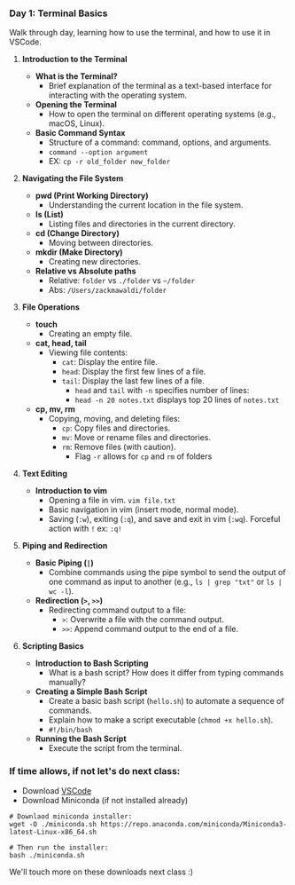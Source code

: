 ### **Day 1: Terminal Basics**

Walk through day, learning how to use the terminal, and how to use it in VSCode.

1. **Introduction to the Terminal**
   - **What is the Terminal?**
     - Brief explanation of the terminal as a text-based interface for interacting with the operating system.
   - **Opening the Terminal**
     - How to open the terminal on different operating systems (e.g., macOS, Linux).
   - **Basic Command Syntax**
     - Structure of a command: command, options, and arguments.
     - `command --option argument`
     - EX: `cp -r old_folder new_folder`

2. **Navigating the File System**
   - **pwd (Print Working Directory)**
     - Understanding the current location in the file system.
   - **ls (List)**
     - Listing files and directories in the current directory.
   - **cd (Change Directory)**
     - Moving between directories.
   - **mkdir (Make Directory)**
     - Creating new directories.
   - **Relative vs Absolute paths**
	   - Relative: `folder` vs `./folder` vs `~/folder` 
	   - Abs: `/Users/zackmawaldi/folder`


3. **File Operations**
   - **touch**
     - Creating an empty file.
   - **cat, head, tail**
     - Viewing file contents:
       - `cat`: Display the entire file.
       - `head`: Display the first few lines of a file.
       - `tail`: Display the last few lines of a file.
	       - `head` and `tail` with `-n` specifies number of lines:
	       - `head -n 20 notes.txt` displays top 20 lines of `notes.txt`
   - **cp, mv, rm**
     - Copying, moving, and deleting files:
       - `cp`: Copy files and directories.
       - `mv`: Move or rename files and directories.
       - `rm`: Remove files (with caution).
	       - Flag `-r` allows for `cp` and `rm` of folders

4. **Text Editing**
   - **Introduction to vim**
	   - Opening a file in vim. `vim file.txt`
	   - Basic navigation in vim (insert mode, normal mode).
	   - Saving (`:w`), exiting (`:q`), and save and exit in vim (`:wq`). Forceful action with `!` ex: `:q!`

5. **Piping and Redirection**
   - **Basic Piping (`|`)**
     - Combine commands using the pipe symbol to send the output of one command as input to another (e.g., `ls | grep "txt"` or `ls | wc -l`).
   - **Redirection (`>`, `>>`)**
     - Redirecting command output to a file:
       - `>`: Overwrite a file with the command output.
       - `>>`: Append command output to the end of a file.

6. **Scripting Basics**
   - **Introduction to Bash Scripting**
     - What is a bash script? How does it differ from typing commands manually?
   - **Creating a Simple Bash Script**
     - Create a basic bash script (`hello.sh`) to automate a sequence of commands.
     - Explain how to make a script executable (`chmod +x hello.sh`).
     - `#!/bin/bash`
   - **Running the Bash Script**
     - Execute the script from the terminal.



### **If time allows, if not let's do next class:**
- Download [VSCode](https://code.visualstudio.com)
- Download Miniconda (if not installed already)
```shell
# Downlaod miniconda installer:
wget -O ./miniconda.sh https://repo.anaconda.com/miniconda/Miniconda3-latest-Linux-x86_64.sh

# Then run the installer:
bash ./miniconda.sh
```

We'll touch more on these downloads next class :)